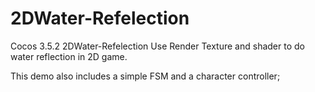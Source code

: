 # 2DWater-Refelection
Cocos 3.5.2 2DWater-Refelection
Use Render Texture and shader to do water reflection in 2D game.



This demo also includes a simple FSM and a character controller;
